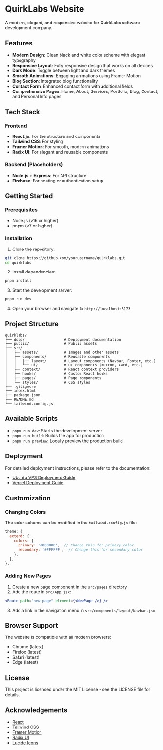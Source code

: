 # QuirkLabs Website

A modern, elegant, and responsive website for QuirkLabs software development company.

## Features

- **Modern Design**: Clean black and white color scheme with elegant typography
- **Responsive Layout**: Fully responsive design that works on all devices
- **Dark Mode**: Toggle between light and dark themes
- **Smooth Animations**: Engaging animations using Framer Motion
- **Blog Section**: Integrated blog functionality
- **Contact Form**: Enhanced contact form with additional fields
- **Comprehensive Pages**: Home, About, Services, Portfolio, Blog, Contact, and Personal Info pages

## Tech Stack

### Frontend
- **React.js**: For the structure and components
- **Tailwind CSS**: For styling
- **Framer Motion**: For smooth, modern animations
- **Radix UI**: For elegant and reusable components

### Backend (Placeholders)
- **Node.js + Express**: For API structure
- **Firebase**: For hosting or authentication setup

## Getting Started

### Prerequisites

- Node.js (v16 or higher)
- pnpm (v7 or higher)

### Installation

1. Clone the repository:
```bash
git clone https://github.com/yourusername/quirklabs.git
cd quirklabs
```

2. Install dependencies:
```bash
pnpm install
```

3. Start the development server:
```bash
pnpm run dev
```

4. Open your browser and navigate to `http://localhost:5173`

## Project Structure

```
quirklabs/
├── docs/                  # Deployment documentation
├── public/                # Public assets
├── src/
│   ├── assets/            # Images and other assets
│   ├── components/        # Reusable components
│   │   ├── layout/        # Layout components (Navbar, Footer, etc.)
│   │   └── ui/            # UI components (Button, Card, etc.)
│   ├── context/           # React context providers
│   ├── hooks/             # Custom React hooks
│   ├── pages/             # Page components
│   └── styles/            # CSS styles
├── .gitignore
├── index.html
├── package.json
├── README.md
└── tailwind.config.js
```

## Available Scripts

- `pnpm run dev`: Starts the development server
- `pnpm run build`: Builds the app for production
- `pnpm run preview`: Locally preview the production build

## Deployment

For detailed deployment instructions, please refer to the documentation:

- [Ubuntu VPS Deployment Guide](./docs/ubuntu-vps-deployment.md)
- [Vercel Deployment Guide](./docs/vercel-deployment.md)

## Customization

### Changing Colors

The color scheme can be modified in the `tailwind.config.js` file:

```js
theme: {
  extend: {
    colors: {
      primary: '#000000',  // Change this for primary color
      secondary: '#FFFFFF',  // Change this for secondary color
    },
  },
},
```

### Adding New Pages

1. Create a new page component in the `src/pages` directory
2. Add the route in `src/App.jsx`:

```jsx
<Route path="new-page" element={<NewPage />} />
```

3. Add a link in the navigation menu in `src/components/layout/Navbar.jsx`

## Browser Support

The website is compatible with all modern browsers:

- Chrome (latest)
- Firefox (latest)
- Safari (latest)
- Edge (latest)

## License

This project is licensed under the MIT License - see the LICENSE file for details.

## Acknowledgements

- [React](https://reactjs.org/)
- [Tailwind CSS](https://tailwindcss.com/)
- [Framer Motion](https://www.framer.com/motion/)
- [Radix UI](https://www.radix-ui.com/)
- [Lucide Icons](https://lucide.dev/)
